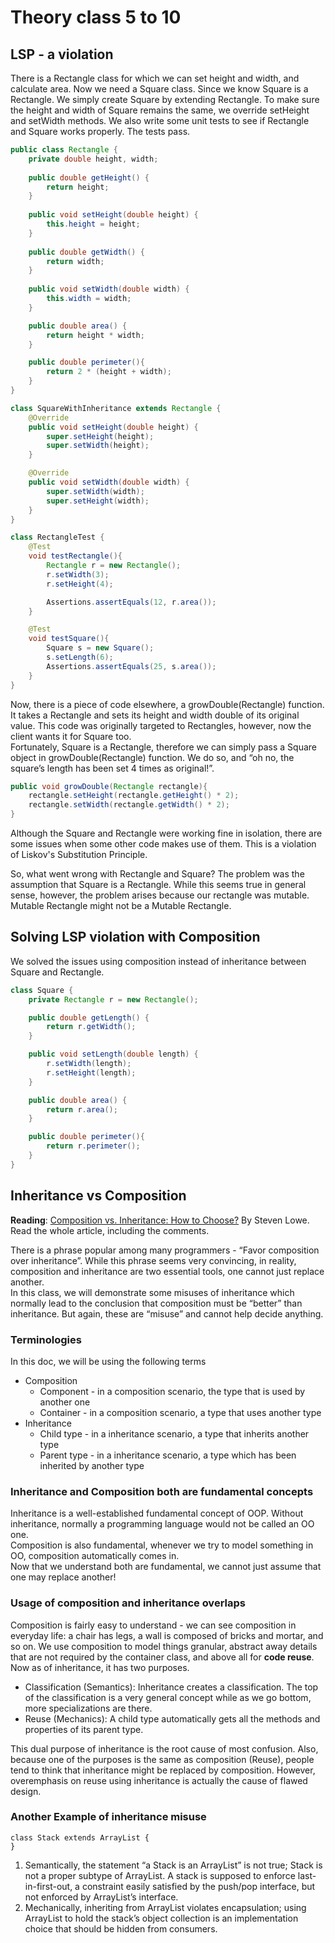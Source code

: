 # Theory class 5 to 10

## LSP - a violation

There is a Rectangle class for which we can set height and width, and calculate area. Now we need a Square class. Since we know Square is a Rectangle. We simply create Square by extending Rectangle. To make sure the height and width of Square remains the same, we override setHeight and setWidth methods. We also write some unit tests to see if Rectangle and Square works properly. The tests pass.

```java
public class Rectangle {
    private double height, width;
    
    public double getHeight() {
        return height;
    }
    
    public void setHeight(double height) {
        this.height = height;
    }
    
    public double getWidth() {
        return width;
    }
    
    public void setWidth(double width) {
        this.width = width;
    }

    public double area() {
        return height * width;
    }

    public double perimeter(){
        return 2 * (height + width);
    }
}
```

```java
class SquareWithInheritance extends Rectangle {
    @Override
    public void setHeight(double height) {
        super.setHeight(height);
        super.setWidth(height);
    }

    @Override
    public void setWidth(double width) {
        super.setWidth(width);
        super.setHeight(width);
    }
}
```

```java
class RectangleTest {
    @Test
    void testRectangle(){
        Rectangle r = new Rectangle();
        r.setWidth(3);
        r.setHeight(4);

        Assertions.assertEquals(12, r.area());
    }

    @Test
    void testSquare(){
        Square s = new Square();
        s.setLength(6);
        Assertions.assertEquals(25, s.area());
    }
}
```
Now, there is a piece of code elsewhere, a growDouble(Rectangle) function. It takes a Rectangle and sets its height and width double of its original value. This code was originally targeted to Rectangles, however, now the client wants it for Square too.   
Fortunately, Square is a Rectangle, therefore we can simply pass a Square object in growDouble(Rectangle) function. We do so, and “oh no, the square’s length has been set 4 times as original!”. 

```java
public void growDouble(Rectangle rectangle){
    rectangle.setHeight(rectangle.getHeight() * 2);
    rectangle.setWidth(rectangle.getWidth() * 2);
}
```

Although the Square and Rectangle were working fine in isolation, there are some issues when some other code makes use of them. This is a violation of Liskov's Substitution Principle.

So, what went wrong with Rectangle and Square? The problem was the assumption that Square is a Rectangle. While this seems true in general sense, however, the problem arises because our rectangle was mutable. Mutable Rectangle might not be a Mutable Rectangle.

## Solving LSP violation with Composition
We solved the issues using composition instead of inheritance between Square and Rectangle.

```java
class Square {
    private Rectangle r = new Rectangle();

    public double getLength() {
        return r.getWidth();
    }

    public void setLength(double length) {
        r.setWidth(length);
        r.setHeight(length);
    }

    public double area() {
        return r.area();
    }

    public double perimeter(){
        return r.perimeter();
    }
}
```

## Inheritance vs Composition
**Reading**: [Composition vs. Inheritance: How to Choose?](https://www.thoughtworks.com/insights/blog/composition-vs-inheritance-how-choose) By Steven Lowe. Read the whole article, including the comments.

There is a phrase popular among many programmers - “Favor composition over inheritance”. While this phrase seems very convincing, in reality, composition and inheritance are two essential tools, one cannot just replace another.  
In this class, we will demonstrate some misuses of inheritance which normally lead to the conclusion that composition must be “better” than inheritance. But again, these are “misuse” and cannot help decide anything.  

### Terminologies
In this doc, we will be using the following terms
* Composition
  * Component - in a composition scenario, the type that is used by another one
  * Container - in a composition scenario, a type that uses another type
* Inheritance
  * Child type - in a inheritance scenario, a type that inherits another type
  * Parent type - in a inheritance scenario, a type which has been inherited by another type

### Inheritance and Composition both are fundamental concepts
Inheritance is a well-established fundamental concept of OOP. Without inheritance, normally a programming language would not be called an OO one.  
Composition is also fundamental, whenever we try to model something in OO, composition automatically comes in.  
Now that we understand both are fundamental, we cannot just assume that one may replace another!  

### Usage of composition and inheritance overlaps
Composition is fairly easy to understand - we can see composition in everyday life: a chair has legs, a wall is composed of bricks and mortar, and so on. We use composition to model things granular, abstract away details that are not required by the container class, and above all for **code reuse**.  
Now as of inheritance, it has two purposes.  
* Classification (Semantics): Inheritance creates a classification. The top of the classification is a very general concept while as we go bottom, more specializations are there.
* Reuse (Mechanics): A child type automatically gets all the methods and properties of its parent type.  

This dual purpose of inheritance is the root cause of most confusion. Also, because one of the purposes is the same as composition (Reuse), people tend to think that inheritance might be replaced by composition. However, overemphasis on reuse using inheritance is actually the cause of flawed design.

### Another Example of inheritance misuse
```
class Stack extends ArrayList {
}
```
1. Semantically, the statement “a Stack is an ArrayList” is not true; Stack is not a proper subtype of ArrayList. A stack is supposed to enforce last-in-first-out, a constraint easily satisfied by the push/pop interface, but not enforced by ArrayList’s interface.
2. Mechanically, inheriting from ArrayList violates encapsulation; using ArrayList to hold the stack’s object collection is an implementation choice that should be hidden from consumers.


